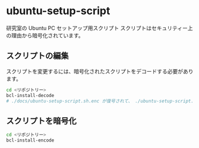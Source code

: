 # ubuntu-setup-script
研究室の Ubuntu PC セットアップ用スクリプト
スクリプトはセキュリティー上の理由から暗号化されています。

## スクリプトの編集
スクリプトを変更するには、暗号化されたスクリプトをデコードする必要があります。

```bash
cd <リポジトリー>
bcl-install-decode
# ./docs/ubuntu-setup-script.sh.enc が復号されて、 ./ubuntu-setup-script.sh が作成
```

## スクリプトを暗号化
```bash
cd <リポジトリー>
bcl-install-encode
```
